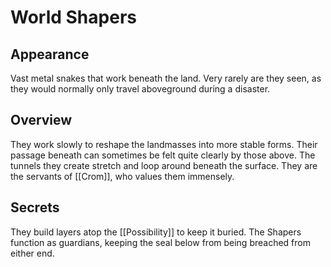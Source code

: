 # World Shapers

## Appearance

Vast metal snakes that work beneath the land.
Very rarely are they seen, as they would normally only travel aboveground during a disaster.

## Overview

They work slowly to reshape the landmasses into more stable forms.
Their passage beneath can sometimes be felt quite clearly by those above.
The tunnels they create stretch and loop around beneath the surface.
They are the servants of [[Crom]], who values them immensely.

## Secrets

They build layers atop the [[Possibility]] to keep it buried.
The Shapers function as guardians, keeping the seal below from being breached from either end.